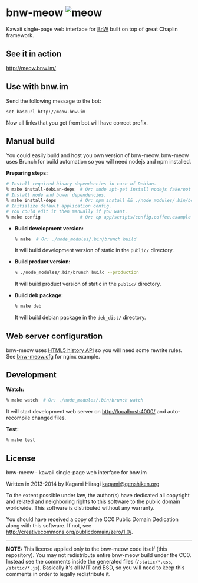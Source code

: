 # bnw-meow ![meow](http://meow.bnw.im/static/favicon-big.png)

Kawaii single-page web interface for [BnW](https://github.com/stiletto/bnw) built on top of great Chaplin framework.

## See it in action

http://meow.bnw.im/

## Use with bnw.im

Send the following message to the bot:
```
set baseurl http://meow.bnw.im
```
Now all links that you get from bot will have correct prefix.

## Manual build

You could easily build and host you own version of bnw-meow. bnw-meow uses Brunch for build automation so you will need nodejs and npm installed.

**Preparing steps:**
```bash
# Install required binary dependencies in case of Debian.
% make install-debian-deps  # Or: sudo apt-get install nodejs fakeroot
# Install node and bower dependencies.
% make install-deps         # Or: npm install && ./node_modules/.bin/bower install
# Initialize default application config.
# You could edit it then manually if you want.
% make config               # Or: cp app/scripts/config.coffee.example app/scripts/config.coffee
```

* **Build development version:**
  ```bash
  % make  # Or: ./node_modules/.bin/brunch build
  ```

  It will build development version of static in the `public/` directory.

* **Build product version:**
  ```bash
  % ./node_modules/.bin/brunch build --production
  ```

  It will build product version of static in the `public/` directory.

* **Build deb package:**
  ```bash
  % make deb
  ```

  It will build debian package in the `deb_dist/` directory.

## Web server configuration

bnw-meow uses [HTML5 history API](http://diveintohtml5.info/history.html) so you will need some rewrite rules. See [bnw-meow.cfg](https://github.com/Kagami/bnw-meow/blob/master/deb/etc/nginx/sites-available/bnw-meow.cfg) for nginx example.

## Development

**Watch:**
```bash
% make watch  # Or: ./node_modules/.bin/brunch watch
```

It will start development web server on <http://localhost:4000/> and auto-recompile changed files.

**Test:**
```bash
% make test
```

## License

bnw-meow - kawaii single-page web interface for bnw.im

Written in 2013-2014 by Kagami Hiiragi <kagami@genshiken.org>

To the extent possible under law, the author(s) have dedicated all copyright and related and neighboring rights to this software to the public domain worldwide. This software is distributed without any warranty.

You should have received a copy of the CC0 Public Domain Dedication along with this software. If not, see <http://creativecommons.org/publicdomain/zero/1.0/>.

---

**NOTE:** This license applied only to the bnw-meow code itself (this repository). You may not redistribute entire bnw-meow build under the CC0. Instead see the comments inside the generated files (`/static/*.css`, `/static/*.js`). Basically it's all MIT and BSD, so you will need to keep this comments in order to legally redistribute it.
